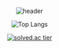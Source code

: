 <div align="center">
<br/>

![header](https://capsule-render.vercel.app/api?type=waving&color=gradient&text=%40Heejeong&nbsp;Jeon%20%20&fontAlign=70&height=200&fontSize=60)

</div>

<div align="center">

![Top Langs](https://github-readme-stats.vercel.app/api/top-langs/?username=heejjjeong&layout=compact&theme=onedark)
  
[![solved.ac tier](http://mazassumnida.wtf/api/v2/generate_badge?boj=heednee)](https://solved.ac/heednee)

</div>

